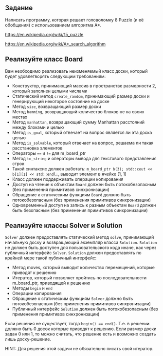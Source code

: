 ## Задание

Написать программу, которая решает головоломку 8 Puzzle (и её обобщения) с использованием алгоритма A*.

https://en.wikipedia.org/wiki/15_puzzle

https://en.wikipedia.org/wiki/A*_search_algorithm

## Реализуйте класс Board
Вам необходимо реализовать неизменяемый класс доски, который будет удовлетворять следующим требованиям:
* Конструктор, принимающий массив в пространстве размерности 2, который заполнен целыми числами
* Статический метод `create_random`, принимающий размер доски и генерирующий некоторое состояние на доске
* Метод `size`, возвращающий размер доски
* Метод `hamming`, возвращающий количество блоков не на своих местах
* Метод `manhattan`, возвращающий сумму Manhattan расстояний между блоками и целью
* Метод `is_goal`, который отвечает на вопрос является ли эта доска целью
* Метод `is_solvable`, который отвечает на вопрос, решаема ли такая расстановка элементов
* Операторы `==` и `!=` для m_board_ptr
* Метод `to_string` и операторы вывода для текстового представления строк
* Такой синтаксис должен работать: `m_board_ptr b(3); std::cout << b[1][1] << std::endl;`, выводит элемент в ячейке (1, 1)
* Класс должен поддерживать операции копирования
* Доступ на чтение к объектам `Board` должен быть потокобезопасным (без применения примитивов синхронизации)
* Обращение к статическим функциям `Board` должно быть потокобезопасным (без применения примитивов синхронизации)
* Одновременный доступ на запись к разным объектам `Board` должен быть безопасным (без применения примитивов синхронизации)

## Реализуйте классы Solver и Solution
`Solver` должен предоставлять статический метод `solve`, принимающий начальную доску и возвращающий экземпляр класса `Solution`.
`Solution` не должен быть доступен для пользовательского кода иначе, как через публичный интерфейс `Solver`.
`Solution` должен предоставлять по крайней мере такой публичный интерфейс:
* Метод moves, который выводит количество перемещений, которые приводят к решению
* Итератор, который позволяет пройтись по последовательности m_board_ptr, приводящей к решению
* Методы `begin` и `end`
* Операции копирования
* Обращение к статическим функциям `Solver` должно быть потокобезопасным (без применения примитивов синхронизации)
* Публичный интерфейс `Solution` должен быть потокобезопасным (без применения примитивов синхронизации)

Если решения не существует, тогда `begin() == end()`. Т.е. в решении должно быть 0 досок которые приводят к решению.
Если размер доски задан 0 или 1, то можно считать, что решение есть и возможно создать лишь доску-решение.

HINT: Для решения этой задачи не обязательно писать свой итератор.
